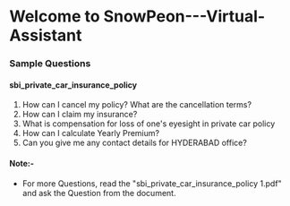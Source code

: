 # Welcome to SnowPeon---Virtual-Assistant 
###  Sample Questions
####  sbi_private_car_insurance_policy
1. How can I cancel my policy? What are the cancellation terms?
2. How can I claim my insurance?
3. What is compensation for loss of one's eyesight in private car policy
4. How can I calculate Yearly Premium?
5. Can you give me any contact details for HYDERABAD office?
#### Note:- 
*  For more Questions, read the "sbi_private_car_insurance_policy 1.pdf" and ask the Question from the document.
